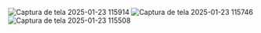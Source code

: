 ![Captura de tela 2025-01-23 115914](https://github.com/user-attachments/assets/6219eb6c-eba2-4360-a19e-259aa4fd6dac)
![Captura de tela 2025-01-23 115746](https://github.com/user-attachments/assets/1c25f281-4dc7-4713-868d-1b97cf9c773b)
![Captura de tela 2025-01-23 115508](https://github.com/user-attachments/assets/3d8b814b-6208-4bc0-a94e-9908ed426e89)

